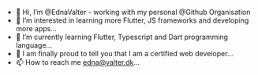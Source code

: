 - 👋 Hi, I’m @EdnaValter - working with my personal @Github Organisation
- 👀 I’m interested in learning more Flutter, JS frameworks and developing more apps...
- 🌱 I’m currently learning Flutter, Typescript and Dart programming language...
- 💞️ I am finally proud to tell you that I am a certified web developer...
- 📫 How to reach me edna@valter.dk...

<!---
EdnaValter/EdnaValter is a ✨ special ✨ repository because its `README.md` (this file) appears on your GitHub profile.
You can click the Preview link to take a look at your changes.
--->

